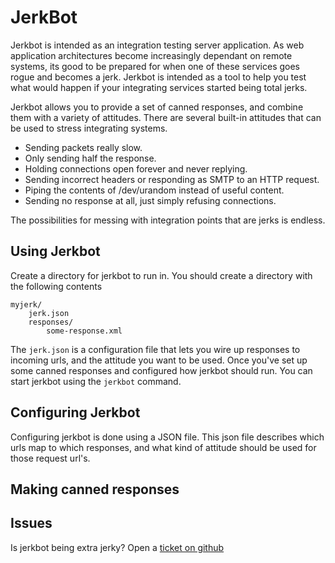 # JerkBot

Jerkbot is intended as an integration testing server application.  As web application architectures become increasingly dependant on remote systems, its good to be prepared for when one of these services goes rogue and becomes a jerk. Jerkbot is intended as a tool to help you test what would happen if your integrating services started being total jerks.

Jerkbot allows you to provide a set of canned responses, and combine them with a variety of attitudes.  There are several built-in attitudes that can be used to stress integrating systems.

- Sending packets really slow.
- Only sending half the response.
- Holding connections open forever and never replying.
- Sending incorrect headers or responding as SMTP to an HTTP request.
- Piping the contents of /dev/urandom instead of useful content.
- Sending no response at all, just simply refusing connections.

The possibilities for messing with integration points that are jerks is endless.

## Using Jerkbot

Create a directory for jerkbot to run in.  You should create a directory with the following contents

	myjerk/
		jerk.json
		responses/
			some-response.xml

The `jerk.json` is a configuration file that lets you wire up responses to incoming urls, and the attitude you want to be used.  Once you've set up some canned responses and configured how jerkbot should run.  You can start jerkbot using the `jerkbot` command.

## Configuring Jerkbot

Configuring jerkbot is done using a JSON file.  This json file describes which urls map to which responses, and what kind of attitude should be used for those request url's.




## Making canned responses


## Issues

Is jerkbot being extra jerky? Open a [ticket on github](http://github.com/markstory/jerkbot/issues)